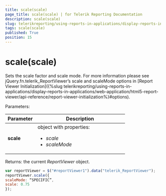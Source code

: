 ```yaml
---
title: scale(scale)
page_title: scale(scale) | for Telerik Reporting Documentation
description: scale(scale)
slug: telerikreporting/using-reports-in-applications/display-reports-in-applications/web-application/html5-report-viewer/api-reference/reportviewer/methods/scale(scale)
tags: scale(scale)
published: True
position: 15
---
```

<style>
table th:first-of-type {
    width: 25%;
}
table th:nth-of-type(2) {
    width: 75%;
}
</style>

# scale(scale)

Sets the scale factor and scale mode. For more information please see jQuery.fn.telerik_ReportViewer’s scale and scaleMode options in [Report Viewer Initialization]({%slug telerikreporting/using-reports-in-applications/display-reports-in-applications/web-application/html5-report-viewer/api-reference/report-viewer-initialization%}#options).

Parameters:


| Parameter | Description |
| ------ | ------ |
| __scale__ |object with properties:<ul><li>*scale* </li><li>*scaleMode* </li></ul>|


Returns: the current *ReportViewer* object. 

    
````js
var reportViewer = $("#reportViewer1").data("telerik_ReportViewer");
reportViewer.scale({
scaleMode: “SPECIFIC”,
scale: 0.75
});
````

